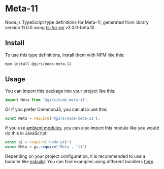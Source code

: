 
# Meta-11

Node.js TypeScript type definitions for Meta-11, generated from library version 11.0.0 using [ts-for-gir](https://github.com/gjsify/ts-for-gjs) v3.0.0-beta.12.

## Install

To use this type definitions, install them with NPM like this:
```bash
npm install @girs/node-meta-11
```

## Usage

You can import this package into your project like this:
```ts
import Meta from '@girs/node-meta-11';
```

Or if you prefer CommonJS, you can also use this:
```ts
const Meta = require('@girs/node-meta-11');
```

If you use [ambient modules](https://github.com/gjsify/ts-for-gir/tree/main/packages/cli#ambient-modules), you can also import this module like you would do this in JavaScript:

```ts
const gi = require('node-gtk')
const Meta = gi.require('Meta', '11')
```

Depending on your project configuration, it is recommended to use a bundler like [esbuild](https://esbuild.github.io/). You can find examples using different bundlers [here](https://github.com/gjsify/ts-for-gir/tree/main/examples).